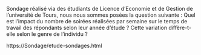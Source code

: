 Sondage réalisé via des étudiants de Licence d’Economie et de Gestion de l’université de Tours, nous nous sommes posées la question suivante :
Quel est l’impact du nombre de soirées réalisées par semaine sur le temps de travail des répondants selon leur année d’étude ? Cette variation diffère-t-elle selon le genre de l’individu ?


https://Sondage/etude-sondages.html




